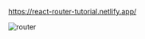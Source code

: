 https://react-router-tutorial.netlify.app/


![router](https://user-images.githubusercontent.com/81515422/138608081-dd36907b-e282-4112-b671-176db89cb817.gif)
